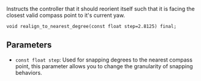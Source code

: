Instructs the controller that it should reorient itself such that it is facing the closest valid compass point to it's current yaw.

```nvgt
void realign_to_nearest_degree(const float step=2.8125) final;
```

## Parameters

* `const float step`: Used for snapping degrees to the nearest compass point, this parameter allows you to change the granularity of snapping behaviors.

